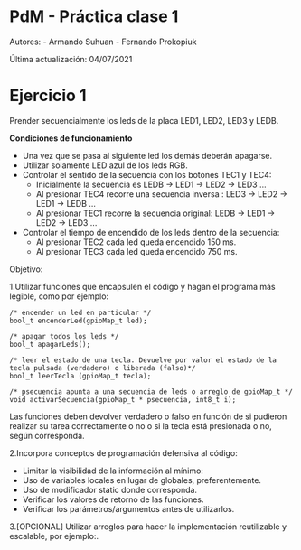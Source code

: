 # PdM - Práctica clase 1
Autores:
    - Armando Suhuan 
    - Fernando Prokopiuk

Última actualización: 04/07/2021
# Ejercicio 1
Prender secuencialmente los leds de la placa LED1, LED2, LED3 y LEDB.

**Condiciones de funcionamiento**
- Una vez que se pasa al siguiente led los demás deberán apagarse.
- Utilizar solamente LED azul de los leds RGB.
- Controlar el sentido de la secuencia con los botones TEC1 y TEC4:
    - Inicialmente la secuencia es LEDB -> LED1 -> LED2 -> LED3 ...
    - Al presionar TEC4 recorre una secuencia inversa : LED3 -> LED2 -> LED1 -> LEDB ...
    - Al presionar TEC1 recorre la secuencia original: LEDB -> LED1 -> LED2 -> LED3 ...
- Controlar el tiempo de encendido de los leds dentro de la secuencia:
    - Al presionar TEC2 cada led queda encendido 150 ms.
    - Al presionar TEC3 cada led queda encendido 750 ms.

Objetivo:

1.Utilizar funciones que encapsulen el código y hagan el programa más legible, como
por ejemplo:
    
    /* encender un led en particular */
    bool_t encenderLed(gpioMap_t led); 

    /* apagar todos los leds */
    bool_t apagarLeds(); 
    
    /* leer el estado de una tecla. Devuelve por valor el estado de la tecla pulsada (verdadero) o liberada (falso)*/
    bool_t leerTecla (gpioMap_t tecla); 

    /* psecuencia apunta a una secuencia de leds o arreglo de gpioMap_t */
    void activarSecuencia(gpioMap_t * psecuencia, int8_t i); 

Las funciones deben devolver verdadero o falso en función de si pudieron realizar su
tarea correctamente o no o si la tecla está presionada o no, según corresponda.

2.Incorpora conceptos de programación defensiva al código:
- Limitar la visibilidad de la información al mínimo:
- Uso de variables locales en lugar de globales, preferentemente.
- Uso de modificador static donde corresponda.
- Verificar los valores de retorno de las funciones.
- Verificar los parámetros/argumentos antes de utilizarlos.

3.[OPCIONAL] Utilizar arreglos para hacer la implementación reutilizable y escalable,
por ejemplo:.




